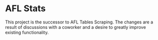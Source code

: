 # AFL Stats

This project is the successor to AFL Tables Scraping. The changes are a result of discussions with a coworker and a desire to greatly improve existing functionality.